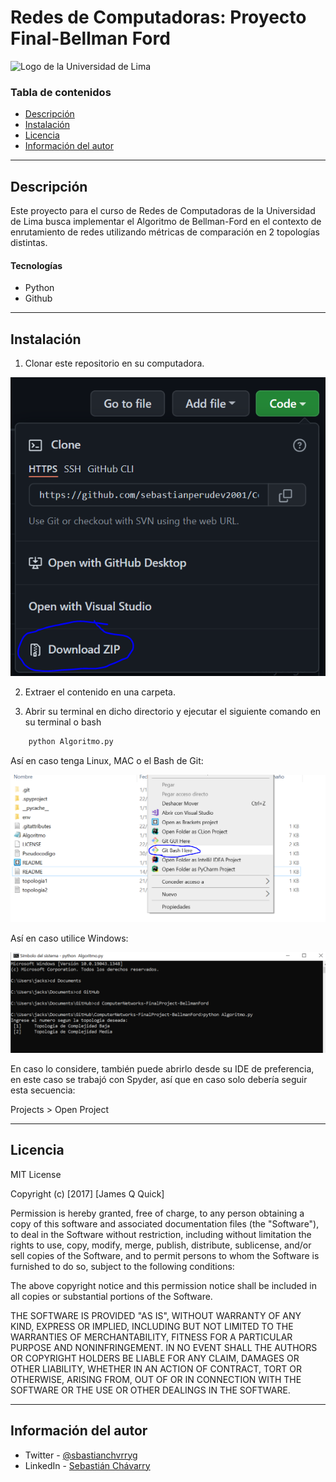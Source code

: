 # Redes de Computadoras: Proyecto Final-Bellman Ford



![Logo de la Universidad de Lima](https://www.ulima.edu.pe/sites/all/themes/ulima2/logo.png)

### Tabla de contenidos

- [Descripción](#descripción)
- [Instalación](#instalación)
- [Licencia](#licencia)
- [Información del autor](#información-del-autor)

---

## Descripción

Este proyecto para el curso de Redes de Computadoras de la Universidad de Lima busca implementar el Algoritmo de Bellman-Ford en el contexto de enrutamiento de redes utilizando métricas de comparación en 2 topologías distintas.

#### Tecnologías

- Python
- Github

---

## Instalación


1. Clonar este repositorio en su computadora.

![Imagen](/Images/descargar.png)

2. Extraer el contenido en una carpeta.

3. Abrir su terminal en dicho directorio y ejecutar el siguiente comando en su terminal o bash

```html
    python Algoritmo.py
```
Así en caso tenga Linux, MAC o el Bash de Git:

![Imagen](/Images/terminal.png)

Así en caso utilice Windows:

![Imagen](/Images/cmd.png)

En caso lo considere, también puede abrirlo desde su IDE de preferencia, en este caso se trabajó con Spyder, así que en caso solo debería seguir esta secuencia: 

Projects > Open Project


---

## Licencia

MIT License

Copyright (c) [2017] [James Q Quick]

Permission is hereby granted, free of charge, to any person obtaining a copy
of this software and associated documentation files (the "Software"), to deal
in the Software without restriction, including without limitation the rights
to use, copy, modify, merge, publish, distribute, sublicense, and/or sell
copies of the Software, and to permit persons to whom the Software is
furnished to do so, subject to the following conditions:

The above copyright notice and this permission notice shall be included in all
copies or substantial portions of the Software.

THE SOFTWARE IS PROVIDED "AS IS", WITHOUT WARRANTY OF ANY KIND, EXPRESS OR
IMPLIED, INCLUDING BUT NOT LIMITED TO THE WARRANTIES OF MERCHANTABILITY,
FITNESS FOR A PARTICULAR PURPOSE AND NONINFRINGEMENT. IN NO EVENT SHALL THE
AUTHORS OR COPYRIGHT HOLDERS BE LIABLE FOR ANY CLAIM, DAMAGES OR OTHER
LIABILITY, WHETHER IN AN ACTION OF CONTRACT, TORT OR OTHERWISE, ARISING FROM,
OUT OF OR IN CONNECTION WITH THE SOFTWARE OR THE USE OR OTHER DEALINGS IN THE
SOFTWARE.

---

## Información del autor

- Twitter - [@sbastianchvrryg](https://twitter.com/sbastianchvrryg)
- LinkedIn - [Sebastián Chávarry](https://www.linkedin.com/in/sebasti%C3%A1n-ch%C3%A1varry-gutierrez/)

